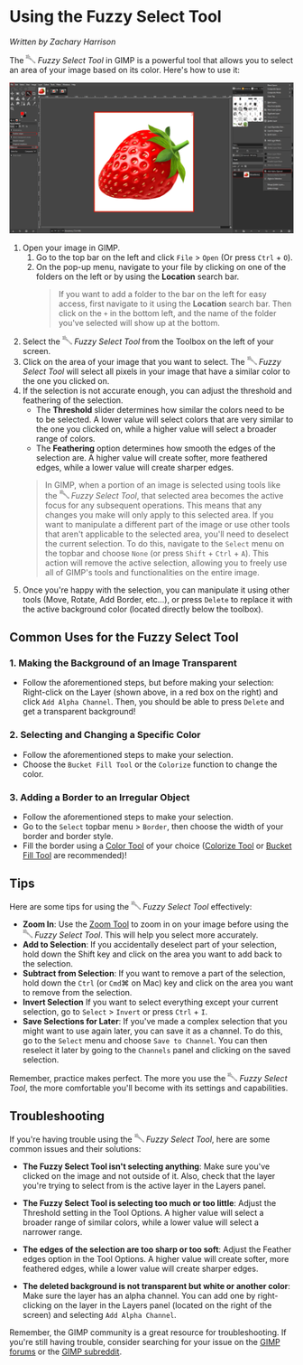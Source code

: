 # Using the Fuzzy Select Tool

*Written by Zachary Harrison*

The ![FuzzySelectTool.PNG](../images/FuzzySelectTool.PNG) *Fuzzy Select Tool* in GIMP is a powerful tool that allows you to select an area of your image based on its color. Here's how to use it:

![FuzzySelectToolOverview](../images/FuzzySelectToolOverview.png)

1. Open your image in GIMP.
   1. Go to the top bar on the left and click `File` > `Open` (Or press `Ctrl` + `O`). 
   2. On the pop-up menu, navigate to your file by clicking on one of the folders on the left or by using the **Location** search bar.
        > If you want to add a folder to the bar on the left for easy access, first navigate to it using the **Location** search bar. Then click on the `+` in the bottom left, and the name of the folder you've selected will show up at the bottom.
2. Select the ![FuzzySelectTool.PNG](../images/FuzzySelectTool.PNG) *Fuzzy Select Tool* from the Toolbox on the left of your screen. 
3. Click on the area of your image that you want to select. The ![FuzzySelectTool.PNG](../images/FuzzySelectTool.PNG) *Fuzzy Select Tool* will select all pixels in your image that have a similar color to the one you clicked on. 
4. If the selection is not accurate enough, you can adjust the threshold and feathering of the selection. 
   - The **Threshold** slider determines how similar the colors need to be to be selected. A lower value will select colors that are very similar to the one you clicked on, while a higher value will select a broader range of colors.
   - The **Feathering** option determines how smooth the edges of the selection are. A higher value will create softer, more feathered edges, while a lower value will create sharper edges.
   > In GIMP, when a portion of an image is selected using tools like the ![FuzzySelectTool.PNG](../images/FuzzySelectTool.PNG) *Fuzzy Select Tool*, that selected area becomes the active focus for any subsequent operations. This means that any changes you make will only apply to this selected area. If you want to manipulate a different part of the image or use other tools that aren't applicable to the selected area, you'll need to deselect the current selection. To do this, navigate to the `Select` menu on the topbar and choose `None` (or press `Shift` + `Ctrl` + `A`). This action will remove the active selection, allowing you to freely use all of GIMP's tools and functionalities on the entire image.
5. Once you're happy with the selection, you can manipulate it using other tools (Move, Rotate, Add Border, etc...), or press `Delete` to replace it with the active background color (located directly below the toolbox).

## Common Uses for the Fuzzy Select Tool

### 1. Making the Background of an Image Transparent

- Follow the aforementioned steps, but before making your selection: Right-click on the Layer (shown above, in a red box on the right) and click `Add Alpha Channel`. Then, you should be able to press `Delete` and get a transparent background!

### 2. Selecting and Changing a Specific Color

- Follow the aforementioned steps to make your selection.
- Choose the `Bucket Fill Tool` or the `Colorize` function to change the color.

### 3. Adding a Border to an Irregular Object

- Follow the aforementioned steps to make your selection.
- Go to the `Select` topbar menu > `Border`, then choose the width of your border and border style. 
- Fill the border using a [Color Tool](../Color%20Tools/) of your choice ([Colorize Tool](../Color%20Tools/ColorizeTool.md) or [Bucket Fill Tool](../Paint%20Tools/BucketFillTool.md) are recommended)!

## Tips 

Here are some tips for using the ![FuzzySelectTool.PNG](../images/FuzzySelectTool.PNG) *Fuzzy Select Tool* effectively:

- **Zoom In**: Use the [Zoom Tool](../Other/ZoomTool.md) to zoom in on your image before using the ![FuzzySelectTool.PNG](../images/FuzzySelectTool.PNG) *Fuzzy Select Tool*. This will help you select more accurately.
- **Add to Selection**: If you accidentally deselect part of your selection, hold down the Shift key and click on the area you want to add back to the selection.
- **Subtract from Selection**: If you want to remove a part of the selection, hold down the `Ctrl` (or `Cmd`⌘ on Mac) key and click on the area you want to remove from the selection.
- **Invert Selection** If you want to select everything except your current selection, go to `Select` > `Invert` or press `Ctrl` + `I`.
- **Save Selections for Later**: If you've made a complex selection that you might want to use again later, you can save it as a channel. To do this, go to the `Select` menu and choose `Save to Channel`. You can then reselect it later by going to the `Channels` panel and clicking on the saved selection.

Remember, practice makes perfect. The more you use the ![FuzzySelectTool.PNG](../images/FuzzySelectTool.PNG) *Fuzzy Select Tool*, the more comfortable you'll become with its settings and capabilities.

## Troubleshooting

If you're having trouble using the ![FuzzySelectTool.PNG](../images/FuzzySelectTool.PNG) *Fuzzy Select Tool*, here are some common issues and their solutions:

- **The Fuzzy Select Tool isn't selecting anything**: Make sure you've clicked on the image and not outside of it. Also, check that the layer you're trying to select from is the active layer in the Layers panel.

- **The Fuzzy Select Tool is selecting too much or too little**: Adjust the Threshold setting in the Tool Options. A higher value will select a broader range of similar colors, while a lower value will select a narrower range.

- **The edges of the selection are too sharp or too soft**: Adjust the Feather edges option in the Tool Options. A higher value will create softer, more feathered edges, while a lower value will create sharper edges.

- **The deleted background is not transparent but white or another color**: Make sure the layer has an alpha channel. You can add one by right-clicking on the layer in the Layers panel (located on the right of the screen) and selecting `Add Alpha Channel`. 

Remember, the GIMP community is a great resource for troubleshooting. If you're still having trouble, consider searching for your issue on the [GIMP forums](https://www.gimp-forum.net/) or the [GIMP subreddit](https://www.reddit.com/r/GIMP/).
